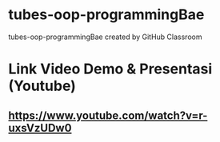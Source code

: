 # tubes-oop-programmingBae
tubes-oop-programmingBae created by GitHub Classroom

# Link Video Demo & Presentasi (Youtube)
## https://www.youtube.com/watch?v=r-uxsVzUDw0
